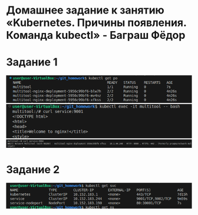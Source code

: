 # Домашнее задание к занятию «Kubernetes. Причины появления. Команда kubectl» - Баграш Фёдор

# Задание 1
![](/img/Screenshot%20from%202025-03-20%2014-54-17.png)\
![](/img/Screenshot%20from%202025-03-20%2014-54-41.png)\
![](/img/Screenshot%20from%202025-03-20%2014-54-59.png)
# Задание 2
![](/img/Screenshot%20from%202025-03-20%2016-56-35.png)

